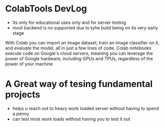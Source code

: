 # ColabTools DevLog

- Its only for educational uses only and for server testing
- most backend is no supported due to tyhe build being on its very early stage


With Colab you can import an image dataset, train an image classifier on it, and evaluate the model, all in just a few lines of code. Colab notebooks execute code on Google's cloud servers, meaning you can leverage the power of Google hardware, including GPUs and TPUs, regardless of the power of your machine


# A Great way of tesing fundamental projects

- helps u reach out to heavy work loaded server without having to spend a penny
- can test most work loads without having you to test it out
